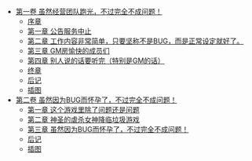 - [第一卷 虽然经营团队跑光，不过完全不成问题！](/垃圾游戏%20online(暂定)-作者：つちせ八十八/第一卷%20虽然经营团队跑光，不过完全不成问题！)
  - [序章](/垃圾游戏%20online(暂定)-作者：つちせ八十八/第一卷%20虽然经营团队跑光，不过完全不成问题！/序章.md)
  - [第一章 公告服务中止](/垃圾游戏%20online(暂定)-作者：つちせ八十八/第一卷%20虽然经营团队跑光，不过完全不成问题！/第一章%20公告服务中止.md)
  - [第二章 工作内容非常简单，只要坚称不是BUG，而是正常设定就好了。](/垃圾游戏%20online(暂定)-作者：つちせ八十八/第一卷%20虽然经营团队跑光，不过完全不成问题！/第二章%20工作内容非常简单，只要坚称不是BUG，而是正常设定就好了。.md)
  - [第三章 GM房愉快的成员们](/垃圾游戏%20online(暂定)-作者：つちせ八十八/第一卷%20虽然经营团队跑光，不过完全不成问题！/第三章%20GM房愉快的成员们.md)
  - [第四章 别人说的话要听完（特别是GM的话）](/垃圾游戏%20online(暂定)-作者：つちせ八十八/第一卷%20虽然经营团队跑光，不过完全不成问题！/第四章%20别人说的话要听完（特别是GM的话）.md)
  - [终章](/垃圾游戏%20online(暂定)-作者：つちせ八十八/第一卷%20虽然经营团队跑光，不过完全不成问题！/终章.md)
  - [后记](/垃圾游戏%20online(暂定)-作者：つちせ八十八/第一卷%20虽然经营团队跑光，不过完全不成问题！/后记.md)
  - [插图](/垃圾游戏%20online(暂定)-作者：つちせ八十八/第一卷%20虽然经营团队跑光，不过完全不成问题！/插图.md)
- [第二卷 虽然因为BUG而怀孕了，不过完全不成问题！](/垃圾游戏%20online(暂定)-作者：つちせ八十八/第二卷%20虽然因为BUG而怀孕了，不过完全不成问题！)
  - [第一章 这个游戏里除了问题还是问题](/垃圾游戏%20online(暂定)-作者：つちせ八十八/第二卷%20虽然因为BUG而怀孕了，不过完全不成问题！/第一章%20这个游戏里除了问题还是问题.md)
  - [第二章 神圣的虐杀女神降临垃圾游戏](/垃圾游戏%20online(暂定)-作者：つちせ八十八/第二卷%20虽然因为BUG而怀孕了，不过完全不成问题！/第二章%20神圣的虐杀女神降临垃圾游戏.md)
  - [第三章 虽然因为BUG而怀孕了，不过完全不成问题！](/垃圾游戏%20online(暂定)-作者：つちせ八十八/第二卷%20虽然因为BUG而怀孕了，不过完全不成问题！/第三章%20虽然因为BUG而怀孕了，不过完全不成问题！.md)
  - [后记](/垃圾游戏%20online(暂定)-作者：つちせ八十八/第二卷%20虽然因为BUG而怀孕了，不过完全不成问题！/后记.md)
  - [插图](/垃圾游戏%20online(暂定)-作者：つちせ八十八/第二卷%20虽然因为BUG而怀孕了，不过完全不成问题！/插图.md)
